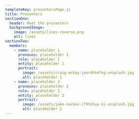 ```yaml
---
templateKey: presentersPage.js
title: Presenters
sectionOne:
  header: Meet the presenters
  backgroundImage:
    image: /assets/lines-reverse.png
    alt: lines
sectionTwo:
  members:
    - name: placeholder 1
      pronouns: placeholder 1
      role: placeholder 1
      entity: placeholder 1
      portrait:
        image: /assets/craig-mckay-jmurdhtm7ng-unsplash.jpg
        alt: placeholder 1
    - name: placeholder 2
      pronouns: placeholder 2
      role: placeholder 2
      entity: placeholder 2
      portrait:
        image: /assets/jake-nackos-if9tk5uy-ki-unsplash.jpg
        alt: placeholder 2
---
```

